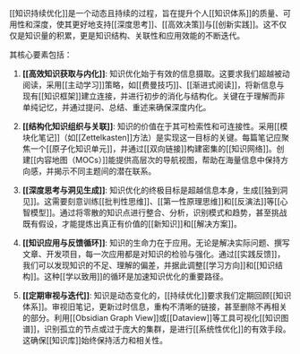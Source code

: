
[[知识持续优化]]是一个动态且持续的过程，旨在提升个人[[知识体系]]的质量、可用性和深度，使其更好地支持[[深度思考]]、[[高效决策]]与[[创新实践]]。这不仅仅是知识量的积累，更是知识结构、关联性和应用效能的不断迭代。

其核心要素包括：

1.  **[[高效知识获取与内化]]**: 知识优化始于有效的信息摄取。这要求我们超越被动阅读，采用[[主动学习]]策略，如[[费曼技巧]]、[[渐进式阅读]]，将新信息与现有[[知识框架]]建立连接，并进行初步的消化与结构化。关键在于理解而非单纯记忆，并通过提问、总结、重述来确保深度内化。

2.  **[[结构化知识组织与关联]]**: 知识的价值在于其可检索性和可连接性。采用[[模块化笔记]]（如[[Zettelkasten]]方法）是实现这一目标的关键。每篇笔记应聚焦一个[[原子化知识单元]]，并通过[[双向链接]]构建密集的[[知识网络]]。创建[[内容地图（MOCs）]]能提供高层次的导航视图，帮助在海量信息中保持方向感，并揭示不同主题间的潜在联系。

3.  **[[深度思考与洞见生成]]**: 知识优化的终极目标是超越信息本身，生成[[独到洞见]]。这需要刻意训练[[批判性思维]]、[[第一性原理思维]]和[[反演法]]等[[心智模型]]。通过将零散的知识点进行整合、分析，识别模式和趋势，甚至挑战既有假设，才能提炼出真正有价值的[[新知识]]和[[解决方案]]。

4.  **[[知识应用与反馈循环]]**: 知识的生命力在于应用。无论是解决实际问题、撰写文章、开发项目，每一次应用都是对知识的检验与强化。通过[[实践反馈]]，我们可以发现知识的不足、理解的偏差，并据此调整[[学习方向]]和[[知识结构]]。这种[[学以致用]]的循环是加速知识优化的重要路径。

5.  **[[定期审视与迭代]]**: 知识是动态变化的，[[持续优化]]要求我们定期回顾[[知识体系]]。审视旧笔记，更新过时信息，重构不清晰的链接，甚至删除不再相关的部分。利用[[Obsidian Graph View]]或[[Dataview]]等工具可视化[[知识图谱]]，识别孤立的节点或过于庞大的集群，是进行[[系统性优化]]的有效手段。这确保[[知识库]]始终保持活力和相关性。